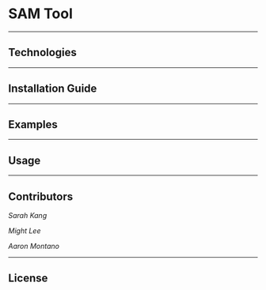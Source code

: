 # SAM Tool

---

## Technologies

---

## Installation Guide

---

## Examples

---

## Usage

---

## Contributors

_Sarah Kang_ 

_Might Lee_  

_Aaron Montano_

---

## License

